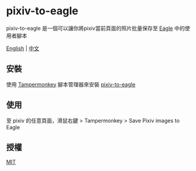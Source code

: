 # pixiv-to-eagle
pixiv-to-eagle 是一個可以讓你將pixiv當前頁面的照片批量保存至 [Eagle](https://en.eagle.cool/) 中的使用者腳本

[English](README.md) | [中文](README.zh.md)

## 安裝
使用 [Tampermonkey](https://www.tampermonkey.net/) 腳本管理器來安裝 [pixiv-to-eagle](https://greasyfork.org/zh-TW/scripts/410209-save-pixiv-images-to-eagle)

## 使用
至 pixiv 的任意頁面，滑鼠右鍵 > Tampermonkey > Save Pixiv images to Eagle

## 授權
[MIT](https://choosealicense.com/licenses/mit/)